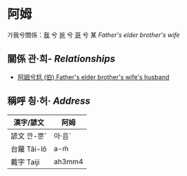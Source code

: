 # 阿姆

가我兮關係：[我](member1.md) 兮 [爸](member2.md) 兮 [哥](member10.md) 兮 某 _Father's elder brother's wife_

## 關係 관·희- _Relationships_

- [阿姆兮尪 (伯) Father's elder brother's wife's husband](member10.md)



## 稱呼 칑·허· _Address_

漢字/諺文 | 阿姆
--- | ---
諺文 깐-뿐ˆ | 아·음ˊ
台羅 Tâi-lô | a-ḿ
戴字 Taiji | ah3mm4


